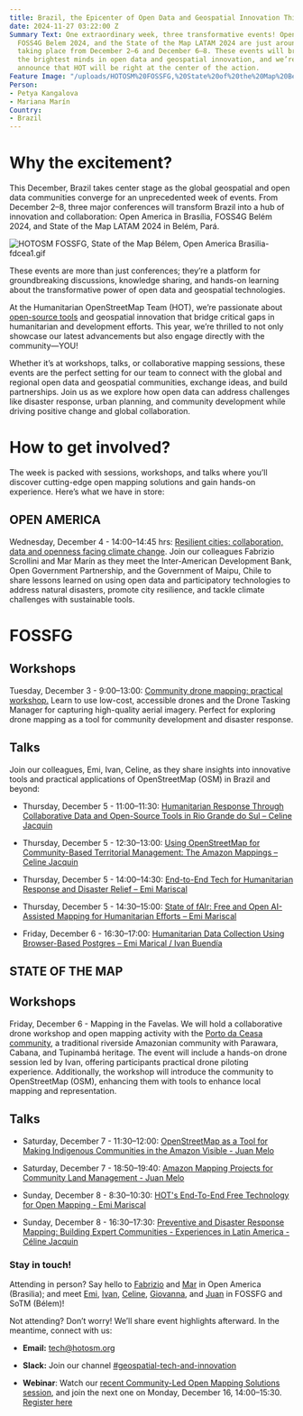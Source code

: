 ```yaml
---
title: Brazil, the Epicenter of Open Data and Geospatial Innovation This December
date: 2024-11-27 03:22:00 Z
Summary Text: One extraordinary week, three transformative events! Open Americas,
  FOSS4G Belem 2024, and the State of the Map LATAM 2024 are just around the corner,
  taking place from December 2–6 and December 6–8. These events will bring together
  the brightest minds in open data and geospatial innovation, and we’re thrilled to
  announce that HOT will be right at the center of the action.
Feature Image: "/uploads/HOTOSM%20FOSSFG,%20State%20of%20the%20Map%20Be%CC%81lem,%20Open%20America%20Brasilia.jpg"
Person:
- Petya Kangalova
- Mariana Marín
Country:
- Brazil
---
```


# **Why the excitement?**

This December, Brazil takes center stage as the global geospatial and open data communities converge for an unprecedented week of events. From December 2–8, three major conferences will transform Brazil into a hub of innovation and collaboration: Open America in Brasília, FOSS4G Belém 2024, and State of the Map LATAM 2024 in Belém, Pará.

![HOTOSM FOSSFG, State of the Map Bélem, Open America Brasilia-fdcea1.gif](/uploads/HOTOSM%20FOSSFG,%20State%20of%20the%20Map%20Be%CC%81lem,%20Open%20America%20Brasilia-fdcea1.gif)

These events are more than just conferences; they’re a platform for groundbreaking discussions, knowledge sharing, and hands-on learning about the transformative power of open data and geospatial technologies.

At the Humanitarian OpenStreetMap Team (HOT), we’re passionate about [open-source tools](https://www.hotosm.org/tech-suite) and geospatial innovation that bridge critical gaps in humanitarian and development efforts. This year, we’re thrilled to not only showcase our latest advancements but also engage directly with the community—YOU!

Whether it’s at workshops, talks, or collaborative mapping sessions, these events are the perfect setting for our team to connect with the global and regional open data and geospatial communities, exchange ideas, and build partnerships. Join us as we explore how open data can address challenges like disaster response, urban planning, and community development while driving positive change and global collaboration.

# **How to get involved?**

The week is packed with sessions, workshops, and talks where you’ll discover cutting-edge open mapping solutions and gain hands-on experience. Here’s what we have in store:

## **OPEN AMERICA**

Wednesday, December 4 - 14:00–14:45 hrs: [Resilient cities: collaboration, data and openness facing climate change](https://atividades.americaaberta.org/2024/talk/TYLFQG/). Join our colleagues Fabrizio Scrollini and Mar Marín as they meet the Inter-American Development Bank, Open Government Partnership, and the Government of Maipu, Chile to share lessons learned on using open data and participatory technologies to address natural disasters, promote city resilience, and tackle climate challenges with sustainable tools.

# **FOSSFG**

## Workshops

Tuesday, December 3 - 9:00–13:00: [Community drone mapping: practical workshop.](https://talks.osgeo.org/foss4g-2024-workshop/talk/YTQJZ7/) Learn to use low-cost, accessible drones and the Drone Tasking Manager for capturing high-quality aerial imagery. Perfect for exploring drone mapping as a tool for community development and disaster response.

## Talks

Join our colleagues, Emi, Ivan, Celine, as they share insights into innovative tools and practical applications of OpenStreetMap (OSM) in Brazil and beyond:

* Thursday, December 5 - 11:00–11:30: [Humanitarian Response Through Collaborative Data and Open-Source Tools in Rio Grande do Sul – Celine Jacquin](https://talks.osgeo.org/foss4g-2024/talk/SHFZBP/)

* Thursday, December 5 - 12:30–13:00: [Using OpenStreetMap for Community-Based Territorial Management: The Amazon Mappings – Celine Jacquin](https://talks.osgeo.org/foss4g-2024/talk/MRDDHV/)

* Thursday, December 5 - 14:00–14:30: [End-to-End Tech for Humanitarian Response and Disaster Relief – Emi Mariscal](https://talks.osgeo.org/foss4g-2024/talk/GLWKFA/)

* Thursday, December 5 - 14:30–15:00: [State of fAIr: Free and Open AI-Assisted Mapping for Humanitarian Efforts – Emi Mariscal](https://talks.osgeo.org/foss4g-2024/talk/PU8PKE/)

* Friday, December 6 - 16:30–17:00: [Humanitarian Data Collection Using Browser-Based Postgres – Emi Marical / Ivan Buendía](https://talks.osgeo.org/foss4g-2024/talk/ZX3NWS/)

## STATE OF THE MAP

## **Workshops**

Friday, December 6 - Mapping in the Favelas. We will hold a collaborative drone workshop and open mapping activity with the [Porto da Ceasa community](https://observatoriodefavelas.org.br/porto-da-ceasa-uma-comunidade-tradicional-amazonica-ribeirinha-parawara-cabana-e-tupinamba/), a traditional riverside Amazonian community with Parawara, Cabana, and Tupinambá heritage. The event will include a hands-on drone session led by Ivan, offering participants practical drone piloting experience. Additionally, the workshop will introduce the community to OpenStreetMap (OSM), enhancing them with tools to enhance local mapping and representation.

## Talks

* Saturday, December 7 - 11:30–12:00: [OpenStreetMap as a Tool for Making Indigenous Communities in the Amazon Visible - Juan Melo](https://talks.osgeo.org/sotm2024-latam/talk/NCRW8B/)

* Saturday, December 7 - 18:50–19:40: [Amazon Mapping Projects for Community Land Management - Juan Melo](https://talks.osgeo.org/sotm2024-latam/talk/E7GYT7/)

* Sunday, December 8 - 8:30–10:30: [HOT's End-To-End Free Technology for Open Mapping - Emi Mariscal](https://talks.osgeo.org/sotm2024-latam/talk/ENQEPY/)

* Sunday, December 8 - 16:30–17:30: [Preventive and Disaster Response Mapping: Building Expert Communities - Experiences in Latin America - Céline Jacquin](https://talks.osgeo.org/sotm2024-latam/talk/PUDX3E/)

### Stay in touch!

Attending in person? Say hello to [Fabrizio](https://www.linkedin.com/in/fabrizioscrollini/) and [Mar](https://www.linkedin.com/in/marinvmariana/) in Open America (Brasilia); and meet [Emi](https://www.linkedin.com/in/emiliomariscal/), [Ivan](https://www.linkedin.com/in/ivan-gayton-a6081b29/), [Celine](https://www.linkedin.com/in/celine-l-jacquin/), [Giovanna](https://www.linkedin.com/in/giovanna-gal%C3%BAcio-lacerda-203594188/), and [Juan](https://www.linkedin.com/in/juan-arellano-cyberjuan/) in FOSSFG and SoTM (Bélem)!

Not attending? Don’t worry! We’ll share event highlights afterward. In the meantime, connect with us:

* **Email:** [tech@hotosm.org](mailto:tech@hotosm.org)

* **Slack:** Join our channel [#geospatial-tech-and-innovation](https://join.slack.com/t/hotosm/shared_invite/zt-2ebvqsaqs-dhM4FsZs0XCOt3FjGv0YtA)

* **Webinar**: Watch our [recent Community-Led Open Mapping Solutions session](https://www.youtube.com/watch?v=D9udu-2sqJQ&t=2281s&ab_channel=HumanitarianOpenStreetMapTeam), and join the next one on Monday, December 16, 14:00–15:30. [Register here](https://buff.ly/4fcmrMF)